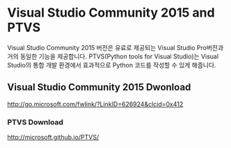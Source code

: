 # Visual Studio Community 2015 and PTVS
Visual Studio Community 2015 버전은 유료로 제공되는 Visual Studio Pro버전과 거의 동일한 기능을 제공합니다. 
PTVS(Python tools for Visual Studio)는 Visual Studio의 통합 개발 환경에서 효과적으로 Python 코드를 작성할 수 있게 해줍니다.

## Visual Studio Community 2015 Dwonload
http://go.microsoft.com/fwlink/?LinkID=626924&clcid=0x412 

### PTVS Download
http://microsoft.github.io/PTVS/ 

